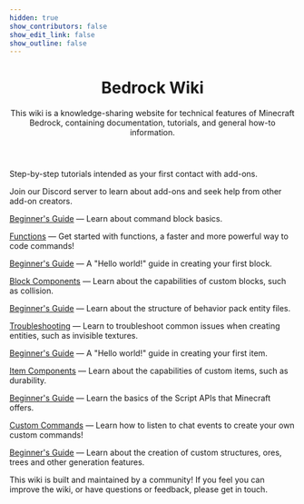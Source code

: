 ```yaml
---
hidden: true
show_contributors: false
show_edit_link: false
show_outline: false
---
```


<div class="home">
<header>

<WikiImage src="/assets/images/homepage/wikilogo.png" alt="Bedrock Wiki Logo" />

# Bedrock Wiki

This wiki is a knowledge-sharing website for technical features of Minecraft Bedrock, containing documentation, tutorials, and general how-to information.

</header>
<CardGrid>
<Card title="Beginner's Guide" link="/guide/introduction" image="/assets/images/homepage/crafting_table_0.png">

Step-by-step tutorials intended as your first contact with add-ons.

</Card>
<Card title="Discord" link="/discord" image="assets/images/homepage/discord.png">

Join our Discord server to learn about add-ons and seek help from other add-on creators.

</Card>
<Card title="Commands" link="/commands/intro-to-command-blocks" image="/assets/images/homepage/commands.png">
    
[Beginner's Guide](/commands/intro-to-command-blocks) —
Learn about command block basics.

[Functions](/commands/mcfunctions) —
Get started with functions, a faster and more powerful way to code commands!

</Card>
<Card title="Blocks" link="/blocks/blocks-intro" image="/assets/images/homepage/diamond_ore_0.png">

[Beginner's Guide](/blocks/blocks-intro) —
A "Hello world!" guide in creating your first block.

[Block Components](/blocks/block-components) —
Learn about the capabilities of custom blocks, such as collision.

</Card>
<Card title="Entities" link="/entities/entity-intro-bp" image="/assets/images/homepage/spawn_egg_30.png">

[Beginner's Guide](/entities/entity-intro-bp) —
Learn about the structure of behavior pack entity files.

[Troubleshooting](/entities/troubleshooting-entities) —
Learn to troubleshoot common issues when creating entities, such as invisible textures.

</Card>
<Card title="Items" link="/items/items-intro" image="/assets/images/homepage/iron_pickaxe_0.png">

[Beginner's Guide](/items/items-intro) —
A "Hello world!" guide in creating your first item.

[Item Components](/items/item-components) —
Learn about the capabilities of custom items, such as durability.

</Card>
<Card
  title="Scripting"
  image="/assets/images/homepage/scripting.png"
  link="/scripting/scripting-intro"
>

[Beginner's Guide](/scripting/scripting-intro) —
Learn the basics of the Script APIs that Minecraft offers.

[Custom Commands](/scripting/custom-command) —
Learn how to listen to chat events to create your own custom commands!

</Card>
<Card title="World Generation" link="/world-generation/world-generation-intro" image="/assets/images/homepage/buildplate.png">

[Beginner's Guide](/world-generation/world-generation-intro) — Learn about the creation of custom structures, ores, trees and other generation features.

</Card>
<Card title="Contribute" link="/contribute" image="/assets/images/homepage/writable_book_0.png">

This wiki is built and maintained by a community! If you feel you can improve the wiki, or have questions or feedback, please get in touch.

</Card>
</CardGrid>
</div>
